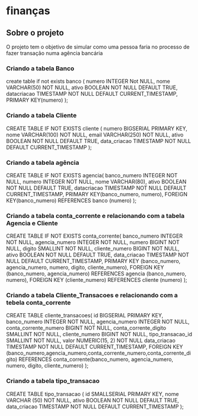 # finanças
## Sobre o projeto
   O projeto tem o objetivo de simular como uma pessoa faria no processo de fazer transação numa agência bancária

### Criando a tabela Banco

   create table if not exists banco (
	numero INTEGER Not NULL,
	nome VARCHAR(50) NOT NULL,
	ativo BOOLEAN NOT NULL DEFAULT TRUE,
	datacriacao TIMESTAMP NOT NULL DEFAULT CURRENT_TIMESTAMP,
	PRIMARY KEY(numero)
);

### Criando a tabela Cliente

CREATE TABLE IF NOT EXISTS cliente (
	numero BIGSERIAL PRIMARY KEY,
	nome VARCHAR(100) NOT NULL,
	email VARCHAR(250) NOT NULL,
	ativo BOOLEAN NOT NULL DEFAULT TRUE,
	data_criacao TIMESTAMP NOT NULL DEFAULT CURRENT_TIMESTAMP
);

### Criando a tabela agência 

CREATE TABLE IF NOT EXISTS agencia(
	banco_numero INTEGER NOT NULL,
	numero INTEGER NOT NULL,
	nome VARCHAR(80),
	ativo BOOLEAN NOT NULL DEFAULT TRUE,
	datacriacao TIMESTAMP NOT NULL DEFAULT CURRENT_TIMESTAMP,
	PRIMARY KEY(banco_numero, numero), 
	FOREIGN KEY(banco_numero) REFERENCES banco (numero)
);

### Criando a tabela conta_corrente e relacionando com a tabela Agencia e Cliente

CREATE TABLE IF NOT EXISTS conta_corrente(
	banco_numero INTEGER NOT NULL,
	agencia_numero INTEGER NOT NULL,
	numero BIGINT NOT NULL,
	digito SMALLINT NOT NULL,
	cliente_numero BIGINT NOT NULL,
	ativo BOOLEAN NOT NULL DEFAULT TRUE,
	data_criacao TIMESTAMP NOT NULL DEFAULT CURRENT_TIMESTAMP,
	PRIMARY KEY (banco_numero, agencia_numero, numero, digito, cliente_numero),
	FOREIGN KEY (banco_numero, agencia_numero) REFERENCES agencia (banco_numero, numero), 
	FOREIGN KEY (cliente_numero) REFERENCES cliente (numero)
);

### Criando a tabela Cliente_Transacoes e relacionando com a tebela conta_corrente

CREATE TABLE cliente_transacoes(
	id BIGSERIAL PRIMARY KEY,
	banco_numero INTEGER NOT NULL,
	agencia_numero INTEGER NOT NULL,
	conta_corrente_numero BIGINT NOT NULL,
	conta_corrente_digito SMALLINT NOT NULL,
	cliente_numero BIGINT NOT NULL,
	tipo_transacao_id SMALLINT NOT NULL,
	valor NUMERIC(15, 2) NOT NULL
	data_criacao TIMESTAMP NOT NULL DEFAULT CURRENT_TIMESTAMP,
	FOREIGN KEY (banco_numero,agencia_numero,conta_corrente_numero,conta_corrente_digito) REFERENCES conta_corrente(banco_numero, agencia_numero, numero, digito, cliente_numero)
);

### Criando a tabela tipo_transacao

CREATE TABLE tipo_transacao (
	id SMALLSERIAL PRIMARY KEY,
	nome VARCHAR (50) NOT NULL,
	ativo BOOLEAN NOT NULL DEFAULT TRUE,
	data_criacao TIMESTAMP NOT NULL DEFAULT CURRENT_TIMESTAMP
);
